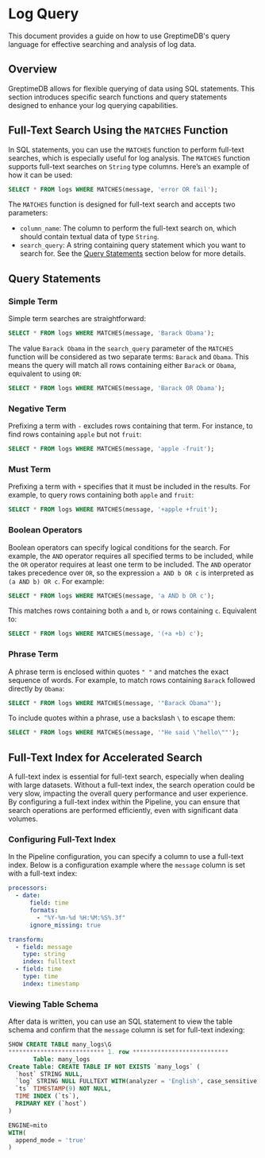 # Log Query

This document provides a guide on how to use GreptimeDB's query language for effective searching and analysis of log data.

## Overview

GreptimeDB allows for flexible querying of data using SQL statements. This section introduces specific search functions and query statements designed to enhance your log querying capabilities.

## Full-Text Search Using the `MATCHES` Function

In SQL statements, you can use the `MATCHES` function to perform full-text searches, which is especially useful for log analysis. The `MATCHES` function supports full-text searches on `String` type columns. Here’s an example of how it can be used:

```sql
SELECT * FROM logs WHERE MATCHES(message, 'error OR fail');
```

The `MATCHES` function is designed for full-text search and accepts two parameters:

- `column_name`: The column to perform the full-text search on, which should contain textual data of type `String`.
- `search_query`: A string containing query statement which you want to search for. See the [Query Statements](#query-statements) section below for more details.

## Query Statements

### Simple Term

Simple term searches are straightforward:

```sql
SELECT * FROM logs WHERE MATCHES(message, 'Barack Obama');
```

The value `Barack Obama` in the `search_query` parameter of the `MATCHES` function will be considered as two separate terms: `Barack` and `Obama`. This means the query will match all rows containing either `Barack` or `Obama`, equivalent to using `OR`:

```sql
SELECT * FROM logs WHERE MATCHES(message, 'Barack OR Obama');
```

### Negative Term

Prefixing a term with `-` excludes rows containing that term. For instance, to find rows containing `apple` but not `fruit`:

```sql
SELECT * FROM logs WHERE MATCHES(message, 'apple -fruit');
```

### Must Term

Prefixing a term with `+` specifies that it must be included in the results. For example, to query rows containing both `apple` and `fruit`:

```sql
SELECT * FROM logs WHERE MATCHES(message, '+apple +fruit');
```

### Boolean Operators

Boolean operators can specify logical conditions for the search. For example, the `AND` operator requires all specified terms to be included, while the `OR` operator requires at least one term to be included. The `AND` operator takes precedence over `OR`, so the expression `a AND b OR c` is interpreted as `(a AND b) OR c`. For example:

```sql
SELECT * FROM logs WHERE MATCHES(message, 'a AND b OR c');
```

This matches rows containing both `a` and `b`, or rows containing `c`. Equivalent to:

```sql
SELECT * FROM logs WHERE MATCHES(message, '(+a +b) c');
```

### Phrase Term

A phrase term is enclosed within quotes `" "` and matches the exact sequence of words. For example, to match rows containing `Barack` followed directly by `Obama`:

```sql
SELECT * FROM logs WHERE MATCHES(message, '"Barack Obama"');
```

To include quotes within a phrase, use a backslash `\` to escape them:

```sql
SELECT * FROM logs WHERE MATCHES(message, '"He said \"hello\""');
```

## Full-Text Index for Accelerated Search

A full-text index is essential for full-text search, especially when dealing with large datasets. Without a full-text index, the search operation could be very slow, impacting the overall query performance and user experience. By configuring a full-text index within the Pipeline, you can ensure that search operations are performed efficiently, even with significant data volumes.

### Configuring Full-Text Index

In the Pipeline configuration, you can specify a column to use a full-text index. Below is a configuration example where the `message` column is set with a full-text index:

<!-- In the Pipeline configuration, you can [specify a column to use a full-text index](./log-pipeline.md#index-field). Below is a configuration example where the `message` column is set with a full-text index: -->

```yaml
processors:
  - date:
      field: time
      formats:
        - "%Y-%m-%d %H:%M:%S%.3f"
      ignore_missing: true

transform:
  - field: message
    type: string
    index: fulltext
  - field: time
    type: time
    index: timestamp
```

### Viewing Table Schema

After data is written, you can use an SQL statement to view the table schema and confirm that the `message` column is set for full-text indexing:

```sql
SHOW CREATE TABLE many_logs\G
*************************** 1. row ***************************
       Table: many_logs
Create Table: CREATE TABLE IF NOT EXISTS `many_logs` (
  `host` STRING NULL,
  `log` STRING NULL FULLTEXT WITH(analyzer = 'English', case_sensitive = 'false'),
  `ts` TIMESTAMP(9) NOT NULL,
  TIME INDEX (`ts`),
  PRIMARY KEY (`host`)
)

ENGINE=mito
WITH(
  append_mode = 'true'
)
```

